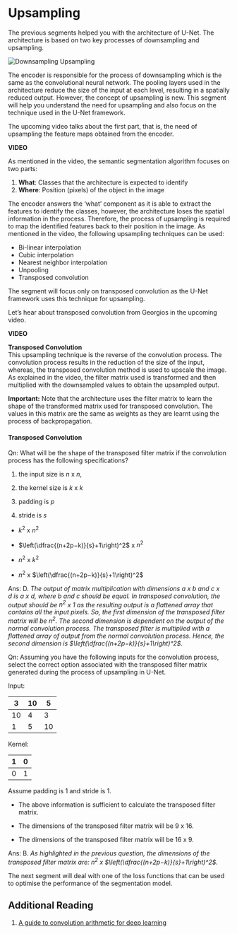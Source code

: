 # Upsampling

The previous segments helped you with the architecture of U-Net. The architecture is based on two key processes of downsampling and upsampling. 

![Downsampling Upsampling](https://i.ibb.co/z4s4Zrm/Downsampling-Upsampling.png)

The encoder is responsible for the process of downsampling which is the same as the convolutional neural network. The pooling layers used in the architecture reduce the size of the input at each level, resulting in a spatially reduced output. However, the concept of upsampling is new. This segment will help you understand the need for upsampling and also focus on the technique used in the U-Net framework.

The upcoming video talks about the first part, that is, the need of upsampling the feature maps obtained from the encoder.

**VIDEO**

As mentioned in the video, the semantic segmentation algorithm focuses on two parts:

1. **What**: Classes that the architecture is expected to identify
2. **Where**: Position (pixels) of the object in the image

The encoder answers the ‘what’ component as it is able to extract the features to identify the classes, however, the architecture loses the spatial information in the process. Therefore, the process of upsampling is required to map the identified features back to their position in the image. As mentioned in the video, the following upsampling techniques can be used:

- Bi-linear interpolation
- Cubic interpolation
- Nearest neighbor interpolation 
- Unpooling
- Transposed convolution

The segment will focus only on transposed convolution as the U-Net framework uses this technique for upsampling.

Let’s hear about transposed convolution from Georgios in the upcoming video.

**VIDEO**

**Transposed Convolution**  
This upsampling technique is the reverse of the convolution process. The convolution process results in the reduction of the size of the input, whereas, the transposed convolution method is used to upscale the image. As explained in the video, the filter matrix used is transformed and then multiplied with the downsampled values to obtain the upsampled output. 

**Important:** Note that the architecture uses the filter matrix to learn the shape of the transformed matrix used for transposed convolution. The values in this matrix are the same as weights as they are learnt using the process of backpropagation.

#### Transposed Convolution

Qn: What will be the shape of the transposed filter matrix if the convolution process has the following specifications?

1. the input size is $n$ x $n$,

2. the kernel size is $k$ x $k$

3. padding is $p$

4. stride is $s$
- $k^2$ x $n^2$

- $\left(\dfrac{(n+2p−k)}{s}+1\right)^2$ x $n^2$

- $n^2$ x $k^2$

- $n^2$ x $\left(\dfrac{(n+2p−k)}{s}+1\right)^2$

Ans: D. *The output of matrix multiplication with dimensions $a$ x $b$ and $c$ x $d$ is $a$ x $d$, where b and c should be equal. In transposed convolution, the output should be $n^2$ x $1$ as the resulting output is a flattened array that contains all the input pixels. So, the first dimension of the transposed filter matrix will be $n^2$. The second dimension is dependent on the output of the normal convolution process. The transposed filter is multiplied with a flattened array of output from the normal convolution process. Hence, the second dimension is $\left(\dfrac{(n+2p−k)}{s}+1\right)^2$.*

Qn: Assuming you have the following inputs for the convolution process, select the correct option associated with the transposed filter matrix generated during the process of upsampling in U-Net.

Input:

| 3   | 10  | 5   |
| --- | --- | --- |
| 10  | 4   | 3   |
| 1   | 5   | 10  |

Kernel:

| 1   | 0   |
| --- | --- |
| 0   | 1   |

Assume padding is 1 and stride is 1.

- The above information is sufficient to calculate the transposed filter matrix.

- The dimensions of the transposed filter matrix will be 9 x 16.

- The dimensions of the transposed filter matrix will be 16 x 9.

Ans: B. *As highlighted in the previous question, the dimensions of the transposed filter matrix are: $n^2$ x $\left(\dfrac{(n+2p−k)}{s}+1\right)^2$.*

The next segment will deal with one of the loss functions that can be used to optimise the performance of the segmentation model.

## Additional Reading

1. [A guide to convolution arithmetic for deep learning](https://arxiv.org/pdf/1603.07285.pdf)